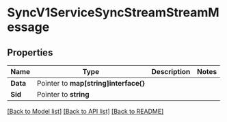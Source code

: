 # SyncV1ServiceSyncStreamStreamMessage

## Properties

Name | Type | Description | Notes
------------ | ------------- | ------------- | -------------
**Data** | Pointer to **map[string]interface{}** |  |
**Sid** | Pointer to **string** |  |

[[Back to Model list]](../README.md#documentation-for-models) [[Back to API list]](../README.md#documentation-for-api-endpoints) [[Back to README]](../README.md)



